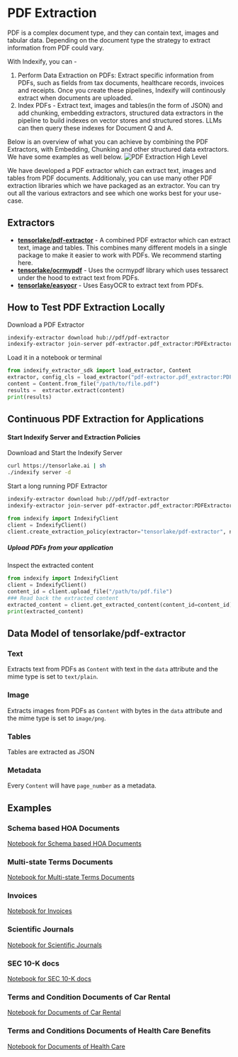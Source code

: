# PDF Extraction

PDF is a complex document type, and they can contain text, images and tabular data. Depending on the document type the strategy to extract information from PDF could vary. 

With Indexify, you can -
1. Perform Data Extraction on PDFs: Extract specific information from PDFs, such as fields from tax documents, healthcare records, invoices and receipts. Once you create these pipelines, Indexify will continously extract when documents are uploaded.
2. Index PDFs - Extract text, images and tables(in the form of JSON) and add chunking, embedding extractors, structured data extractors in the pipeline to build indexes on vector stores and structured stores. LLMs can then query these indexes for Document Q and A.

Below is an overview of what you can achieve by combining the PDF Extractors, with Embedding, Chunking and other structured data extractors. We have some examples as well below.
![PDF Extraction High Level](../images/PDF_Usecase.png)

We have developed a PDF extractor which can extract text, images and tables from PDF documents. Additionaly, you can use many other PDF extraction libraries which we have 
packaged as an extractor. You can try out all the various extractors and see which one works best for your use-case.


## Extractors
* [**tensorlake/pdf-extractor**](https://github.com/tensorlakeai/indexify-extractors/tree/main/pdf/pdf-extractor) - A combined PDF extractor which can extract text, image and tables. This combines many different models in a single package to make it easier to work with PDFs. We recommend starting here.
* [**tensorlake/ocrmypdf**](https://github.com/tensorlakeai/indexify-extractors/tree/main/pdf/ocrmypdf) - Uses the ocrmypdf library which uses tessarect under the hood to extract text from PDFs.
* [**tensorlake/easyocr**](https://github.com/tensorlakeai/indexify-extractors/tree/main/pdf/ocrpdf-gpu) - Uses EasyOCR to extract text from PDFs.

## How to Test PDF Extraction Locally
Download a PDF Extractor
```bash
indexify-extractor download hub://pdf/pdf-extractor
indexify-extractor join-server pdf-extractor.pdf_extractor:PDFExtractor
```

Load it in a notebook or terminal
```python
from indexify_extractor_sdk import load_extractor, Content
extractor, config_cls = load_extractor("pdf-extractor.pdf_extractor:PDFExtractor")
content = Content.from_file("/path/to/file.pdf")
results =  extractor.extract(content)
print(results)
```

## Continuous PDF Extraction for Applications

#### Start Indexify Server and Extraction Policies

Download and Start the Indexify Server 
```bash
curl https://tensorlake.ai | sh
./indexify server -d
```

Start a long running PDF Extractor 
```bash
indexify-extractor download hub://pdf/pdf-extractor
indexify-extractor join-server pdf-extractor.pdf_extractor:PDFExtractor
```

```python
from indexify import IndexifyClient
client = IndexifyClient()
client.create_extraction_policy(extractor="tensorlake/pdf-extractor", name="my-pdf-extractor")
```

##### Upload PDFs from your application 


Inspect the extracted content
```python
from indexify import IndexifyClient
client = IndexifyClient()
content_id = client.upload_file("/path/to/pdf.file")
### Read back the extracted content 
extracted_content = client.get_extracted_content(content_id=content_id)
print(extracted_content)
```

## Data Model of tensorlake/pdf-extractor
### Text
Extracts text from PDFs as `Content` with text in the `data` attribute and the mime type is set to `text/plain`. 

### Image 
Extracts images from PDFs as `Content` with bytes in the `data` attribute and the mime type is set to `image/png`. 

### Tables
Tables are extracted as JSON 

### Metadata
Every `Content` will have `page_number` as a metadata. 



## Examples 

### Schema based HOA Documents
[Notebook for Schema based HOA Documents](../examples/HOA_Invoice_Data_Extraction.ipynb)

### Multi-state Terms Documents
[Notebook for Multi-state Terms Documents](../examples/Sixt.ipynb)

### Invoices
[Notebook for Invoices](../examples/Invoices.ipynb)

### Scientific Journals
[Notebook for Scientific Journals](../examples/Scientific_Journals.ipynb)

### SEC 10-K docs
[Notebook for SEC 10-K docs](../examples/SEC_10_K_docs.ipynb)

### Terms and Condition Documents of Car Rental
[Notebook for Documents of Car Rental](../examples/Terms_and_Condition_Documents_of_Car_Rental.ipynb)

### Terms and Conditions Documents of Health Care Benefits
[Notebook for Documents of Health Care](../examples/Terms_and_Conditions_Documents_of_Health_Care_Benefits.ipynb)
